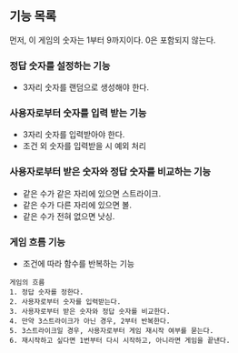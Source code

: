 ## 기능 목록

먼저, 이 게임의 숫자는 1부터 9까지이다. 0은 포함되지 않는다.

### 정답 숫자를 설정하는 기능
- 3자리 숫자를 랜덤으로 생성해야 한다.

### 사용자로부터 숫자를 입력 받는 기능
- 3자리 숫자를 입력받아야 한다.
- 조건 외 숫자를 입력받을 시 예외 처리  

### 사용자로부터 받은 숫자와 정답 숫자를 비교하는 기능
- 같은 수가 같은 자리에 있으면 스트라이크.
- 같은 수가 다른 자리에 있으면 볼.
- 같은 수가 전혀 없으면 낫싱.

### 게임 흐름 기능  

- 조건에 따라 함수를 반복하는 기능
```
게임의 흐름
1. 정답 숫자를 정한다.
2. 사용자로부터 숫자를 입력받는다.
3. 사용자로부터 받은 숫자와 정답 숫자를 비교한다.
4. 만약 3스트라이크가 아닌 경우, 2부터 반복한다.
5. 3스트라이크일 경우, 사용자로부터 게임 재시작 여부를 묻는다.
6. 재시작하고 싶다면 1번부터 다시 시작하고, 아니라면 게임을 끝낸다.
```

